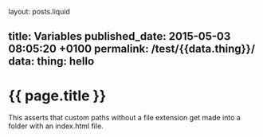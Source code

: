 layout: posts.liquid

title:  Variables
published_date:  2015-05-03 08:05:20 +0100
permalink: /test/{{data.thing}}/
data:
  thing: hello
---
# {{ page.title }}

This asserts that custom paths without a file extension get made into a folder with an index.html file.
